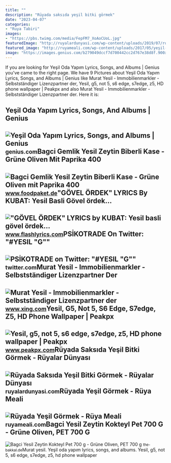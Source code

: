 ```yaml
---
title: ""
description: "Rüyada saksıda yeşil bitki görmek"
date: "2023-04-07"
categories:
- "Ruya Tabiri"
images:
- "https://pbs.twimg.com/media/FepFM7_XoAoCUoL.jpg"
featuredImage: "http://ruyalardunyasi.com/wp-content/uploads/2019/07/ruyada-saksida-yesil-bitki-gormek.jpg"
featured_image: "http://ruyameali.com/wp-content/uploads/2017/05/yeşil-810x608.jpg"
image: "https://images.genius.com/b279049dccf7d700442cc2d767e38d8f.900x900x1.jpg"
---
```


If you are looking for Yeşil Oda Yapım Lyrics, Songs, and Albums | Genius you've came to the right page. We have 9 Pictures about Yeşil Oda Yapım Lyrics, Songs, and Albums | Genius like Murat Yesil - Immobilienmarkler - Selbstständiger Lizenzpartner der, Yesil, g5, not 5, s6 edge, s7edge, z5, HD phone wallpaper | Peakpx and also Murat Yesil - Immobilienmarkler - Selbstständiger Lizenzpartner der. Here it is:

Yeşil Oda Yapım Lyrics, Songs, And Albums | Genius
--------------------------------------------------

 ![Yeşil Oda Yapım Lyrics, Songs, and Albums | Genius](https://images.genius.com/b279049dccf7d700442cc2d767e38d8f.900x900x1.jpg) <small>genius.com</small>Bagci Gemlik Yesil Zeytin Biberli Kase - Grüne Oliven Mit Paprika 400
---------------------------------------------------------------------

 ![Bagci Gemlik Yesil Zeytin Biberli Kase - Grüne Oliven mit Paprika 400](https://cdn.shopify.com/s/files/1/0614/6270/8480/products/Bagci-Gemlik-Yesil-Zeytin-Biberli-Kase---Grune-Oliven-mit-Paprika-400-g-Bagci-1669714760_1000x1000.jpg?v=1669714762) <small>www.foodpaket.de</small>"GÖVEL ÖRDEK" LYRICS By KUBAT: Yesil Basli Gövel ördek...
---------------------------------------------------------

 !["GÖVEL ÖRDEK" LYRICS by KUBAT: Yesil basli gövel ördek...](https://www.flashlyrics.com/image/tw/kubat/govel-ordek-56) <small>www.flashlyrics.com</small>PSİKOTRADE On Twitter: "#YESIL "G""
-----------------------------------

 ![PSİKOTRADE on Twitter: "#YESIL "G""](https://pbs.twimg.com/media/FepFM7_XoAoCUoL.jpg) <small>twitter.com</small>Murat Yesil - Immobilienmarkler - Selbstständiger Lizenzpartner Der
-------------------------------------------------------------------

 ![Murat Yesil - Immobilienmarkler - Selbstständiger Lizenzpartner der](https://profile-images.xing.com/images/5c062f5b8806901027b4e46a61c5377c-3/murat-yesil.1024x1024.jpg) <small>www.xing.com</small>Yesil, G5, Not 5, S6 Edge, S7edge, Z5, HD Phone Wallpaper | Peakpx
------------------------------------------------------------------

 ![Yesil, g5, not 5, s6 edge, s7edge, z5, HD phone wallpaper | Peakpx](https://w0.peakpx.com/wallpaper/248/709/HD-wallpaper-yesil-g5-not-5-s6-edge-s7edge-z5.jpg) <small>www.peakpx.com</small>Rüyada Saksıda Yeşil Bitki Görmek - Rüyalar Dünyası
---------------------------------------------------

 ![Rüyada Saksıda Yeşil Bitki Görmek - Rüyalar Dünyası](http://ruyalardunyasi.com/wp-content/uploads/2019/07/ruyada-saksida-yesil-bitki-gormek.jpg) <small>ruyalardunyasi.com</small>Rüyada Yeşil Görmek - Rüya Meali
--------------------------------

 ![Rüyada Yeşil Görmek - Rüya Meali](http://ruyameali.com/wp-content/uploads/2017/05/yeşil-810x608.jpg) <small>ruyameali.com</small>Bagci Yesil Zeytin Kokteyl Pet 700 G - Grüne Oliven, PET 700 G
--------------------------------------------------------------

 ![Bagci Yesil Zeytin Kokteyl Pet 700 g - Grüne Oliven, PET 700 g](https://the-bakkal.de/1094-large_default/bagci-yesil-zeytin-kokteyl-pet-700-g-grune-oliven-pet-700-g.jpg) <small>the-bakkal.de</small>Murat yesil. Yeşil oda yapım lyrics, songs, and albums. Yesil, g5, not 5, s6 edge, s7edge, z5, hd phone wallpaper
